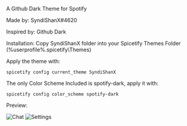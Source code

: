 A Github Dark Theme for Spotify

Made by: SyndiShanX#4620

Inspired by: Github Dark

Installation:
Copy SyndiShanX folder into your Spicetify Themes Folder (%userprofile%\.spicetify\Themes)

Apply the theme with:

`spicetify config current_theme SyndiShanX`

The only Color Scheme Included is spotify-dark, apply it with:

`spicetify config color_scheme spotify-dark`

Preview:

![Chat](https://syndishanx.github.io/Spotify-Dark/Images/Spotify-Dark-Home.png)
![Settings](https://syndishanx.github.io/Spotify-Dark/Images/Spotify-Dark-Playlist.png)
